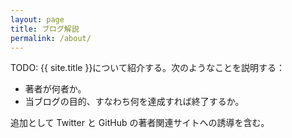 ```yaml
---
layout: page
title: ブログ解説
permalink: /about/
---
```


TODO: {{ site.title }}について紹介する。次のようなことを説明する：

* 著者が何者か。
* 当ブログの目的、すなわち何を達成すれば終了するか。

追加として Twitter と GitHub の著者関連サイトへの誘導を含む。
